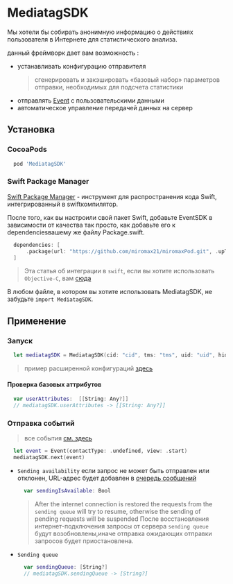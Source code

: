 
# MediatagSDK
Мы хотели бы собирать анонимную информацию о действиях пользователя в Интернете для статистического анализа. 

данный фреймворк дает вам возможность :
- устанавливать конфигурацию отправителя
  > сгенерировать и закэшировать «базовый набор» параметров отправки, необходимых для подсчета статистики
- отправлять [Event](https://github.com/miromax21/miromaxPod/blob/master/Sources/models/Event.swift/) с пользовательскими данными
- автоматическое управление передачей данных на сервер

## Установка

### CocoaPods

```rb
  pod 'MediatagSDK'
```

### Swift Package Manager

[Swift Package Manager](https://swift.org/package-manager/) - инструмент для распространения кода Swift, интегрированный в swiftкомпилятор.

После того, как вы настроили свой пакет Swift, добавьте EventSDK в зависимости от качества так просто, как добавьте его к dependenciesвашему же файлу Package.swift.

```swift
  dependencies: [
      .package(url: "https://github.com/miromax21/miromaxPod.git", .upToNextMajor(from: "0.1.1"))
  ]
```
> Эта статья об интеграции в `swift`, если вы хотите использовать `Objective-C`, вам [сюда](https://github.com/miromax21/miromaxPod/blob/master/Sources/NS/Readme.ns.md)

В любом файле, в котором вы хотите использовать MediatagSDK, не забудьте `import MediatagSDK`.

## Применение
### Запуск
```swift
  let mediatagSDK = MediatagSDK(cid: "cid", tms: "tms", uid: "uid", hid: "hid", uidc: 3123)
```
> пример расширенной конфигураций  [здесь](https://github.com/miromax21/miromaxPod/blob/master/Sources/Readme.advanced.md)
#### Проверка базовых аттрибутов
  ```swift
    var userAttributes:  [[String: Any?]]
    // mediatagSDK.userAttributes -> [[String: Any?]] 
  ```

### Отправка событий
> все события [см. здесь](https://github.com/miromax21/miromaxPod/blob/master/Sources/models/Event.swift)
```swift
  let event = Event(contactType: .undefined, view: .start)
  mediatagSDK.next(event)
```

- `Sending availability` 
  если запрос не может быть отправлен или отклонен, URL-адрес будет добавлен в [очередь сообщений](https://github.com/miromax21/miromaxPod#sending-queue) 
  ```swift 
    var sendingIsAvailable: Bool
  ```

  > After the internet connection is restored  the requests from the `sending queue` will try to resume, otherwise the sending of pending requests will be suspended
  > После восстановления интернет-подключения запросы от сервера `sending queue` будут возобновлены,иначе отправка ожидающих отправки запросов будет приостановлена.
  
- `Sending queue`
  ```swift
    var sendingQueue: [String?]
    // mediatagSDK.sendingQueue -> [String?]
  ```
  
